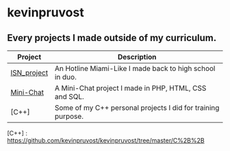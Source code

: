 # kevinpruvost
## Every projects I made outside of my curriculum.

| Project | Description |
|---------|-------------|
| [ISN_project]       | An Hotline Miami-Like I made back to high school in duo. |
| [Mini-Chat]       | A Mini-Chat project I made in PHP, HTML, CSS and SQL. |
| [C++]       | Some of my C++ personal projects I did for training purpose. |



[ISN_project]: https://github.com/kevinpruvost/kevinpruvost/tree/master/ISN_project
[Mini-Chat]: https://github.com/kevinpruvost/kevinpruvost/tree/master/Mini-chat
[C++] : https://github.com/kevinpruvost/kevinpruvost/tree/master/C%2B%2B
